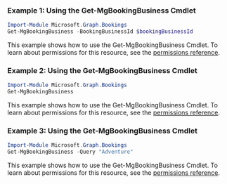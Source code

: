 ### Example 1: Using the Get-MgBookingBusiness Cmdlet
```powershell
Import-Module Microsoft.Graph.Bookings
Get-MgBookingBusiness -BookingBusinessId $bookingBusinessId
```
This example shows how to use the Get-MgBookingBusiness Cmdlet.
To learn about permissions for this resource, see the [permissions reference](/graph/permissions-reference).
### Example 2: Using the Get-MgBookingBusiness Cmdlet
```powershell
Import-Module Microsoft.Graph.Bookings
Get-MgBookingBusiness
```
This example shows how to use the Get-MgBookingBusiness Cmdlet.
To learn about permissions for this resource, see the [permissions reference](/graph/permissions-reference).
### Example 3: Using the Get-MgBookingBusiness Cmdlet
```powershell
Import-Module Microsoft.Graph.Bookings
Get-MgBookingBusiness -Query "Adventure" 
```
This example shows how to use the Get-MgBookingBusiness Cmdlet.
To learn about permissions for this resource, see the [permissions reference](/graph/permissions-reference).
